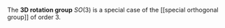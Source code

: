 The **3D rotation group** $SO(3)$ is a special case of the [[special orthogonal group]] of order $3$.